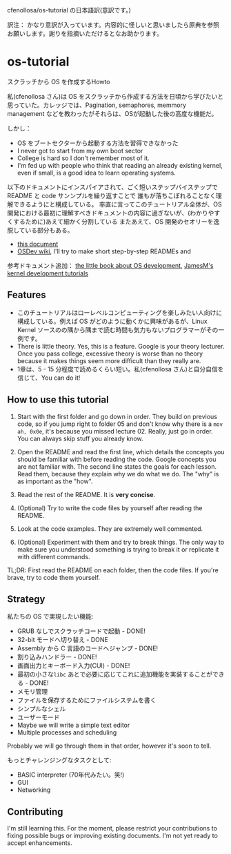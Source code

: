 cfenollosa/os-tutorial の日本語訳(意訳です。)

訳注：
かなり意訳が入っています。内容的に怪しいと思いましたら原典を参照お願いします。謝りを指摘いただけるとなお助かります。

os-tutorial
===========

スクラッチから OS を作成するHowto

私(cfenollosa さん)は OS をスクラッチから作成する方法を日頃から学びたいと思っていた。カレッジでは、Pagination, semaphores, memmory management などを教わったがそれらは、OSが起動した後の高度な機能だ。

しかし：
- OS をブートセクターから起動する方法を習得できなかった
- I never got to start from my own boot sector
- College is hard so I don't remember most of it.
- I'm fed up with people who think that reading an already existing kernel, even if small, is 
a good idea to learn operating systems.

以下のドキュメントにインスパイアされて、ごく短いステップバイステップで README と code サンンプルを繰り返すことで
誰もが落ちこぼれることなく理解できるようにと構成している。
率直に言ってこのチュートリアル全体が、OS 開発における最初に理解すべきドキュメントの内容に過ぎないが、(わかりやすくするために)あえて細かく分割している
またあえて、OS 開発のセオリーを逸脱している部分もある。
- [this document](http://www.cs.bham.ac.uk/~exr/lectures/opsys/10_11/lectures/os-dev.pdf)
- [OSDev wiki](http://wiki.osdev.org/), I'll try to make short step-by-step READMEs and

参考ドキュメント追加：
[the little book about OS development](https://littleosbook.github.io),
[JamesM's kernel development tutorials](https://web.archive.org/web/20160412174753/http://www.jamesmolloy.co.uk/tutorial_html/index.html)


Features
--------

- このチュートリアルはローレベルコンピューティングを楽しみたい人向けに構成している。例えば
OS がどのように動くかに興味があるが、Linux Kernel ソースのの隅から隅まで読む時間も気力もないプログラマーがその一例です。
- There is little theory. Yes, this is a feature. Google is your theory lecturer. Once you pass college, 
excessive theory is worse than no theory because it makes things seem more difficult than they really are.
- 1章は、5 - 15 分程度で読めるくらい短い。私(cfenollosa さん)と自分自信を信じて、You can do it!


How to use this tutorial
------------------------

1. Start with the first folder and go down in order. They build on previous code, so if 
you jump right to folder 05 and don't know why there is a `mov ah, 0x0e`, it's because you missed lecture 02.
Really, just go in order. You can always skip stuff you already know.

2. Open the README and read the first line, which details the concepts you should be familiar with
before reading the code. Google concepts you are not familiar with. The second line states the goals for each lesson. 
Read them, because they explain why we do what we do. The "why" is as important as the "how".
 
3. Read the rest of the README. It is **very concise**.

4. (Optional) Try to write the code files by yourself after reading the README.

5. Look at the code examples. They are extremely well commented.

6. (Optional) Experiment with them and try to break things. The only way to make sure you understood something is
trying to break it or replicate it with different commands.


TL;DR: First read the README on each folder, then the code files. If you're brave, try to code them yourself.


Strategy
--------

私たちの OS で実現したい機能:

- GRUB なしでスクラッチコードで起動 - DONE!
- 32-bit モードへ切り替え - DONE
- Assembly から C 言語のコードへジャンプ - DONE!
- 割り込みハンドラー - DONE!
- 画面出力とキーボード入力(CUI) - DONE!
- 最初の小さな`libc` あとで必要に応じてこれに追加機能を実装することができる - DONE!
- メモリ管理
- ファイルを保存するためにファイルシステムを書く
- シンプルなシェル
- ユーザーモード
- Maybe we will write a simple text editor
- Multiple processes and scheduling

Probably we will go through them in that order, however it's soon to tell.

もっとチャレンジングなタスクとして:

- BASIC interpreter (70年代みたい。笑!)
- GUI
- Networking



Contributing
------------

I'm still learning this. For the moment, please restrict your contributions to fixing possible bugs
or improving existing documents. I'm not yet ready to accept enhancements.
